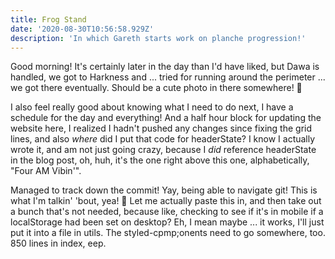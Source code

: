 ```yaml
---
title: Frog Stand
date: '2020-08-30T10:56:58.929Z'
description: 'In which Gareth starts work on planche progression!'
---
```


Good morning! It's certainly later in the day than I'd have liked, but Dawa is handled, we got to Harkness and ... tried for running around the perimeter ... we got there eventually. Should be a cute photo in there somewhere! 🐶

I also feel really good about knowing what I need to do next, I have a schedule for the day and everything! And a half hour block for updating the website here, I realized I hadn't pushed any changes since fixing the grid lines, and also _where_ did I put that code for headerState? I know I actually wrote it, and am not just going crazy, because I _did_ reference headerState in the blog post, oh, huh, it's the one right above this one, alphabetically, "Four AM Vibin'".

Managed to track down the commit! Yay, being able to navigate git! This is what I'm talkin' 'bout, yea! 🤣 Let me actually paste this in, and then take out a bunch that's not needed, because like, checking to see if it's in mobile if a localStorage had been set on desktop? Eh, I mean maybe ... it works, I'll just put it into a file in utils. The styled-cpmp;onents need to go somewhere, too. 850 lines in index, eep.
